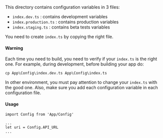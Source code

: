 This directory contains configuration variables in 3 files:
- `index.dev.ts` : contains development variables
- `index.production.ts` : contains production variables
- `index.staging.ts` : contains beta tests variables

You need to create `index.ts` by copying the right file.

#### Warning
Each time you need to build, you need to verify if your `index.ts` is the right one.
For example, during development, before building your app do:
```
cp App\Config\index.dev.ts App\Config\index.ts
```
In other environment, you must pay attention to change your `index.ts` with the good one.
Also, make sure you add each configuration variable in each configuration file.

#### Usage
```
import Config from 'App/Config'

...
let uri = Config.API_URL
...

```
